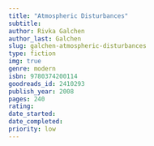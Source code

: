```yaml
---
title: "Atmospheric Disturbances"
subtitle: 
author: Rivka Galchen
author_last: Galchen
slug: galchen-atmospheric-disturbances
type: fiction
img: true
genre: modern
isbn: 9780374200114
goodreads_id: 2410293
publish_year: 2008
pages: 240
rating: 
date_started:
date_completed:
priority: low
---
```

